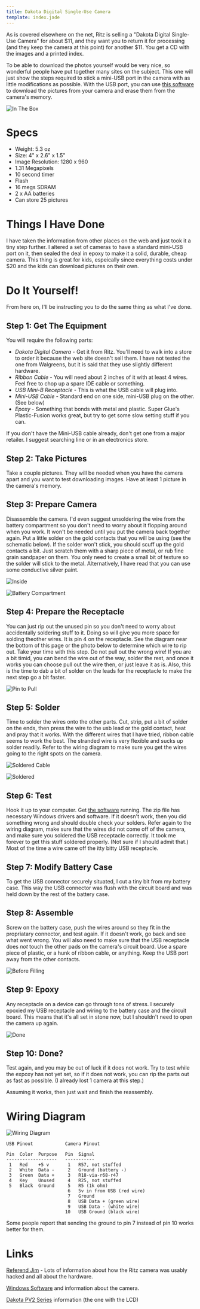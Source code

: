 ```yaml
---
title: Dakota Digital Single-Use Camera
template: index.jade
---
```


As is covered elsewhere on the net, Ritz is selling a "Dakota Digital Single-Use Camera" for about $11, and they want you to return it for processing (and they keep the camera at this point) for another $11.  You get a CD with the images and a printed index.

To be able to download the photos yourself would be very nice, so wonderful people have put together many sites on the subject.  This one will just show the steps required to stick a mini-USB port in the camera with as little modifications as possible.  With the USB port, you can use [this software](dakota_software.zip) to download the pictures from your camera and erase them from the camera's memory.

![In The Box](in_box.jpg)

Specs
=====

* Weight: 5.3 oz
* Size: 4" x 2.6" x 1.5"
* Image Resolution: 1280 x 960
* 1.31 Megapixels
* 10 second timer
* Flash
* 16 megs SDRAM
* 2 x AA batteries
* Can store 25 pictures

Things I Have Done
==================

I have taken the information from other places on the web and just took it a tiny step further.  I altered a set of cameras to have a standard mini-USB port on it, then sealed the deal in epoxy to make it a solid, durable, cheap camera.  This thing is great for kids, espeically since everything costs under $20 and the kids can download pictures on their own.

Do It Yourself!
===============

From here on, I'll be instructing you to do the same thing as what I've done.

Step 1: Get The Equipment
-------------------------

You will require the following parts:

* *Dakota Digital Camera* - Get it from Ritz.  You'll need to walk into a store to order it because the web site doesn't sell them.  I have not tested the one from Walgreens, but it is said that they use slightly different hardware.
* *Ribbon Cable* - You will need about 2 inches of it with at least 4 wires.  Feel free to chop up a spare IDE cable or something.
* *USB Mini-B Receptacle* - This is what the USB cable will plug into.
* *Mini-USB Cable* - Standard end on one side, mini-USB plug on the other.  (See below)
* *Epoxy* - Something that bonds with metal and plastic.  Super Glue's
Plastic-Fusion works great, but try to get some slow setting stuff if you
can.

If you don't have the Mini-USB cable already, don't get one from a major retailer.  I suggest searching line or in an electronics store.

Step 2:  Take Pictures
----------------------

Take a couple pictures.  They will be needed when you have the camera apart and you want to test downloading images.  Have at least 1 picture in the camera's memory.

Step 3:  Prepare Camera
-----------------------

Disassemble the camera.  I'd even suggest unsoldering the wire from the battery compartment so you don't need to worry about it flopping around when you work.  It won't be needed until you put the camera back together again.  Put a little solder on the gold contacts that you will be using (see the schematic below).  If the solder won't stick, you should scuff up the gold contacts a bit.  Just scratch them with a sharp piece of metal, or rub fine grain sandpaper on them.  You only need to create a small bit of texture so the solder will stick to the metal.  Alternatively, I have read that you can use some conductive silver paint.

![Inside](inside.jpg)

![Battery Compartment](battery_compartment.jpg)

Step 4: Prepare the Receptacle
------------------------------
You can just rip out the unused pin so you don't need to worry about accidentally soldering stuff to it.  Doing so will give you more space for solding theother wires.  It is pin 4 on the receptacle.  See the diagram near the bottom of this page or the photo below to determine which wire to rip out.  Take your time with this step.  Do not pull out the wrong wire!  If you are a bit timid, you can bend the wire out of the way, solder the rest, and once it works you can choose pull out the wire then, or just leave it as is.  Also, this is the time to dab a bit of solder on the leads for the receptacle to make the next step go a bit faster.

![Pin to Pull](pin_to_pull.jpg)

Step 5:  Solder
---------------

Time to solder the wires onto the other parts.  Cut, strip, put a bit of solder on the ends, then press the wire to the usb lead or the gold contact, heat and pray that it works.  With the different wires that I have tried, ribbon cable seems to work the best.  The stranded wire is very flexible and sucks up solder readily.  Refer to the wiring diagram to make sure you get the wires going to the right spots on the camera.

![Soldered Cable](soldered_cable.jpg)

![Soldered](soldered.jpg)

Step 6:  Test
-------------

Hook it up to your computer.  Get [the software](dakota_software.zip) running.  The zip file has necessary Windows drivers and software.  If it doesn't work, then you did something wrong and should double check your solders.  Refer again to the wiring diagram, make sure that the wires did not come off of the camera, and make sure you soldered the USB receptacle correctly.  It took me forever to get this stuff soldered properly.  (Not sure if I should admit that.)  Most of the time a wire came off the itty bitty USB receptacle.

Step 7:  Modify Battery Case
----------------------------

To get the USB connector securely situated, I cut a tiny bit from my battery case.  This way the USB connector was flush with the circuit board and was held down by the rest of the battery case.

Step 8:  Assemble
-----------------

Screw on the battery case, push the wires around so they fit in the propriatary connector, and test again.  If it doesn't work, go back and see what went wrong.  You will also need to make sure that the USB receptacle does *not* touch the other pads on the camera's circuit board.  Use a spare piece of plastic, or a hunk of ribbon cable, or anything.  Keep the USB port away from the other contacts.

![Before Filling](before_fill.jpg)


Step 9:  Epoxy
--------------

Any receptacle on a device can go through tons of stress.  I securely epoxied my USB receptacle and wiring to the battery case and the circuit board.  This means that it's all set in stone now, but I shouldn't need to open the camera up again.

![Done](done.jpg)


Step 10:  Done?
---------------

Test again, and you may be out of luck if it does not work.  Try to test while the expoxy has not yet set, so if it does not work, you can rip the parts out as fast as possible.  (I already lost 1 camera at this step.)

Assuming it works, then just wait and finish the reassembly.


Wiring Diagram
==============

![Wiring Diagram](wiring.png)

    USB Pinout            Camera Pinout
    
    Pin  Color  Purpose   Pin  Signal
    -------------------   -----------
     1   Red    +5 v       1   R57, not stuffed
     2   White  Data -     2   Ground (battery -)
     3   Green  Data +     3   R18-via-r68-r47
     4   Key    Unused     4   R25, not stuffed
     5   Black  Ground     5   R5 (1k ohm)
                           6   5v in from USB (red wire)
                           7   Ground
                           8   USB Data + (green wire)
                           9   USB Data - (white wire)
                          10   USB Ground (black wire)
    
Some people report that sending the ground to pin 7 instead of pin 10 works better for them.

Links
=====

[Referend Jim](http://revjim.net/2003/07/30/disposable-digital-camera/) - Lots of information about how the Ritz camera was usably hacked and all about the hardware.

[Windows Software](http://cexx.org/dakota/) and information about the camera.

[Dakota PV2 Series](http://www.cexx.org/dakota/pv2.htm) information (the one with the LCD)

